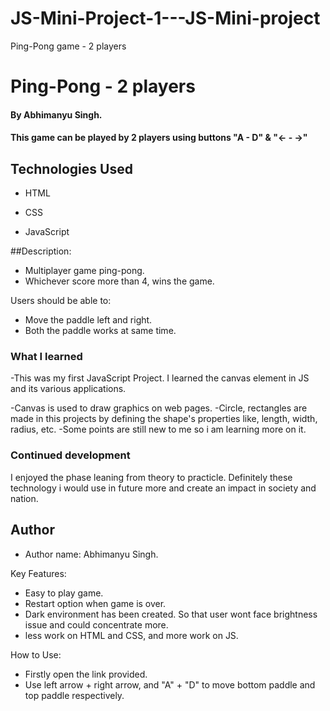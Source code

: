 # JS-Mini-Project-1---JS-Mini-project
Ping-Pong game - 2 players

# Ping-Pong - 2 players

#### By Abhimanyu Singh.

#### This game can be played by 2 players using buttons "A - D" & "<- - ->"

## Technologies Used
    

* HTML

* CSS

* JavaScript

##Description:
- Multiplayer game ping-pong. 
- Whichever score more than 4, wins the game. 

Users should be able to:

 
- Move the paddle left and right.
- Both the paddle works at same time.


### What I learned


-This was my first JavaScript Project. I learned the canvas element in JS and its various applications.

-Canvas is used to draw graphics on web pages. 
-Circle, rectangles are made in this projects by defining the shape's properties like, length, width, radius, etc.
-Some points are still new to me so i am learning more on it.

### Continued development


I enjoyed the phase leaning from theory to practicle. Definitely these technology i would use in future more and create an impact in society and nation.




## Author

- Author name: 
Abhimanyu Singh.


Key Features:
- Easy to play game.
- Restart option when game is over.
- Dark environment has been created. So that user wont face brightness issue and could concentrate more.
- less work on HTML and CSS, and more work on JS.


How to Use:
- Firstly open the link provided.
- Use left arrow + right arrow, and "A" + "D" to move bottom paddle and top paddle respectively.

